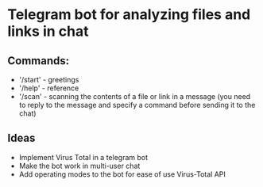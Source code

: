 # Telegram bot for analyzing files and links in chat

## Commands:

- '/start' - greetings
- '/help' - reference
- '/scan' - scanning the contents of a file or link in a message (you need to reply to the message and specify a command before sending it to the chat)


## Ideas

- Implement Virus Total in a telegram bot
- Make the bot work in multi-user chat
- Add operating modes to the bot for ease of use Virus-Total API
